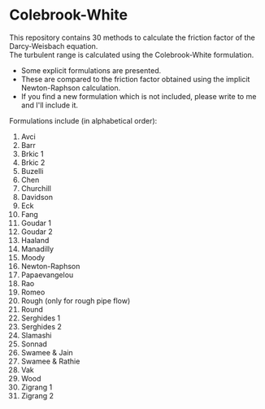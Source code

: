 # Colebrook-White
This repository contains 30 methods to calculate the friction factor of the Darcy-Weisbach equation.  
The turbulent range is calculated using the Colebrook-White formulation.
- Some explicit formulations are presented. 
- These are compared to the friction factor obtained using the implicit Newton-Raphson calculation.  
- If you find a new formulation which is not included, please write to me and I'll include it.

Formulations include (in alphabetical order):
<ol>
  <li>Avci</li>
  <li>Barr</li>
  <li>Brkic 1</li>
  <li>Brkic 2</li>
  <li>Buzelli</li>
  <li>Chen</li>
  <li>Churchill</li>
  <li>Davidson</li>
  <li>Eck</li>
  <li>Fang</li>
  <li>Goudar 1</li>
  <li>Goudar 2</li>
  <li>Haaland</li>
  <li>Manadilly</li>
  <li>Moody</li>  
  <li>Newton-Raphson</li>  
  <li>Papaevangelou</li>  
  <li>Rao</li>  
  <li>Romeo</li>  
  <li>Rough (only for rough pipe flow)</li>  
  <li>Round</li>  
  <li>Serghides 1</li>   
  <li>Serghides 2</li>   
  <li>Slamashi</li>   
  <li>Sonnad</li>   
  <li>Swamee & Jain</li>   
  <li>Swamee & Rathie</li> 
  <li>Vak</li> 
  <li>Wood</li> 
  <li>Zigrang 1</li>  
  <li>Zigrang 2</li>  
</ol>
